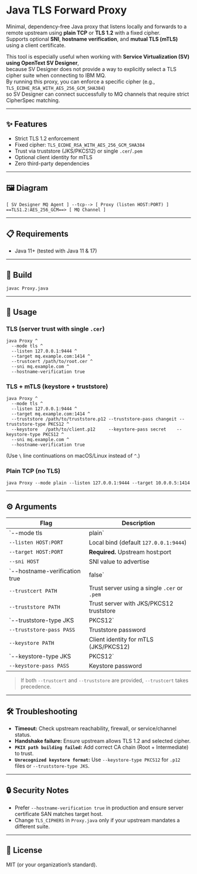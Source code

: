 # Java TLS Forward Proxy

Minimal, dependency-free Java proxy that listens locally and forwards to a remote upstream using **plain TCP** or **TLS 1.2** with a fixed cipher.  
Supports optional **SNI**, **hostname verification**, and **mutual TLS (mTLS)** using a client certificate.

This tool is especially useful when working with **Service Virtualization (SV) using OpenText SV Designer**,  
because SV Designer does not provide a way to explicitly select a TLS cipher suite when connecting to IBM MQ.  
By running this proxy, you can enforce a specific cipher (e.g., `TLS_ECDHE_RSA_WITH_AES_256_GCM_SHA384`)  
so SV Designer can connect successfully to MQ channels that require strict CipherSpec matching.

---

## ✨ Features

- Strict TLS 1.2 enforcement
- Fixed cipher: `TLS_ECDHE_RSA_WITH_AES_256_GCM_SHA384`
- Trust via truststore (JKS/PKCS12) or single `.cer`/`.pem`
- Optional client identity for mTLS
- Zero third-party dependencies

---

## 🖼 Diagram

    [ SV Designer MQ Agent ] --tcp--> [ Proxy (listen HOST:PORT) ] ==TLS1.2:AES_256_GCM==> [ MQ Channel ]

---

## 📋 Requirements

- Java 11+ (tested with Java 11 & 17)

---

## 🔨 Build

    javac Proxy.java

---

## 🚀 Usage

### TLS (server trust with single `.cer`)

    java Proxy ^
      --mode tls ^
      --listen 127.0.0.1:9444 ^
      --target mq.example.com:1414 ^
      --trustcert /path/to/root.cer ^
      --sni mq.example.com ^
      --hostname-verification true

### TLS + mTLS (keystore + truststore)

    java Proxy ^
      --mode tls ^
      --listen 127.0.0.1:9444 ^
      --target mq.example.com:1414 ^
      --truststore /path/to/truststore.p12 --truststore-pass changeit --truststore-type PKCS12 ^
      --keystore   /path/to/client.p12     --keystore-pass secret    --keystore-type PKCS12 ^
      --sni mq.example.com ^
      --hostname-verification true

(Use `\` line continuations on macOS/Linux instead of `^`.)

### Plain TCP (no TLS)

    java Proxy --mode plain --listen 127.0.0.1:9444 --target 10.0.0.5:1414

---

## ⚙️ Arguments

| Flag | Description |
|------|-------------|
| `--mode tls|plain` | Upstream mode (default `tls`) |
| `--listen HOST:PORT` | Local bind (default `127.0.0.1:9444`) |
| `--target HOST:PORT` | **Required.** Upstream host:port |
| `--sni HOST` | SNI value to advertise |
| `--hostname-verification true|false` | Verify CN/SAN against host (default `false`) |
| `--trustcert PATH` | Trust server using a single `.cer` or `.pem` |
| `--truststore PATH` | Trust server with JKS/PKCS12 truststore |
| `--truststore-type JKS|PKCS12` | Truststore type (auto-guessed if omitted) |
| `--truststore-pass PASS` | Truststore password |
| `--keystore PATH` | Client identity for mTLS (JKS/PKCS12) |
| `--keystore-type JKS|PKCS12` | Keystore type (auto-guessed if omitted) |
| `--keystore-pass PASS` | Keystore password |

> If both `--trustcert` and `--truststore` are provided, `--trustcert` takes precedence.

---

## 🛠 Troubleshooting

- **Timeout:** Check upstream reachability, firewall, or service/channel status.
- **Handshake failure:** Ensure upstream allows TLS 1.2 and selected cipher.
- **`PKIX path building failed`:** Add correct CA chain (Root + Intermediate) to trust.
- **`Unrecognized keystore format`:** Use `--keystore-type PKCS12` for `.p12` files or `--truststore-type JKS`.

---

## 🔒 Security Notes

- Prefer `--hostname-verification true` in production and ensure server certificate SAN matches target host.
- Change `TLS_CIPHERS` in `Proxy.java` only if your upstream mandates a different suite.

---

## 📄 License

MIT (or your organization’s standard).
